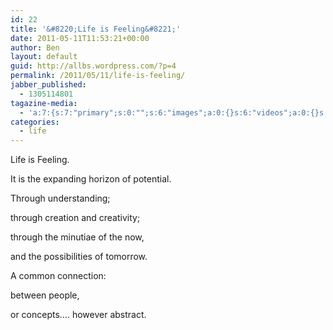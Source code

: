 ```yaml
---
id: 22
title: '&#8220;Life is Feeling&#8221;'
date: 2011-05-11T11:53:21+00:00
author: Ben
layout: default
guid: http://allbs.wordpress.com/?p=4
permalink: /2011/05/11/life-is-feeling/
jabber_published:
  - 1305114801
tagazine-media:
  - 'a:7:{s:7:"primary";s:0:"";s:6:"images";a:0:{}s:6:"videos";a:0:{}s:11:"image_count";s:1:"0";s:6:"author";s:8:"23296821";s:7:"blog_id";s:8:"23006610";s:9:"mod_stamp";s:19:"2011-05-11 11:53:21";}'
categories:
  - life
---
```

Life is Feeling.

It is the expanding horizon of potential.

Through understanding;

through creation and creativity;

through the minutiae of the now,

and the possibilities of tomorrow.

A common connection:

between people,

or concepts…. however abstract.
